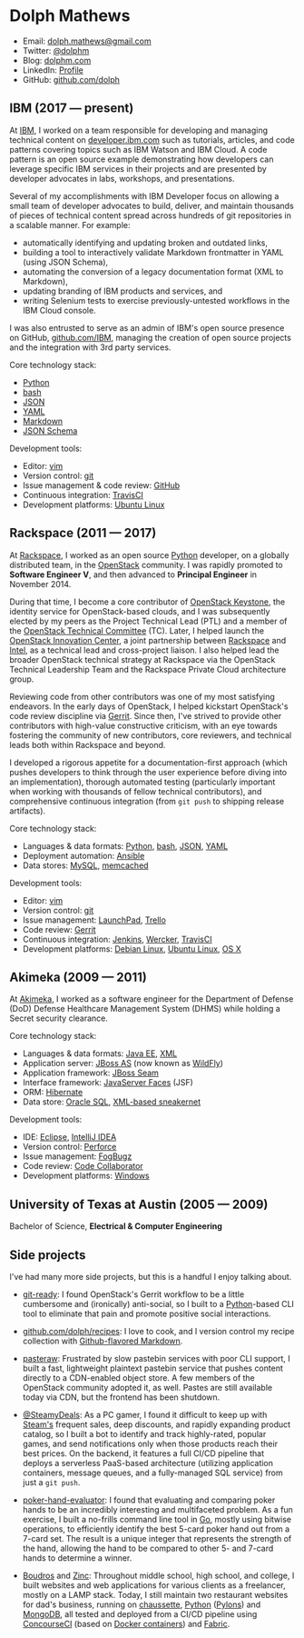 # Dolph Mathews

- Email: [dolph.mathews@gmail.com](mailto:dolph.mathews@gmail.com)
- Twitter: [@dolphm](https://twitter.com/dolphm)
- Blog: [dolphm.com](http://blog.dolphm.com/)
- LinkedIn: [Profile](https://www.linkedin.com/in/dolphmathews/)
- GitHub: [github.com/dolph](https://github.com/dolph/)

## IBM (2017 &mdash; present)

At [IBM](https://www.ibm.com/), I worked on a team responsible for developing and managing technical content on [developer.ibm.com](https://developer.ibm.com/) such as tutorials, articles, and code patterns covering topics such as IBM Watson and IBM Cloud. A code pattern is an open source example demonstrating how developers can leverage specific IBM services in their projects and are presented by developer advocates in labs, workshops, and presentations.

Several of my accomplishments with IBM Developer focus on allowing a small team of developer advocates to build, deliver, and maintain thousands of pieces of technical content spread across hundreds of git repositories in a scalable manner. For example:

* automatically identifying and updating broken and outdated links,
* building a tool to interactively validate Markdown frontmatter in YAML (using JSON Schema),
* automating the conversion of a legacy documentation format (XML to Markdown),
* updating branding of IBM products and services, and
* writing Selenium tests to exercise previously-untested workflows in the IBM Cloud console.

I was also entrusted to serve as an admin of IBM's open source presence on GitHub, [github.com/IBM](https://github.com/ibm/), managing the creation of open source projects and the integration with 3rd party services.

Core technology stack:

- [Python](https://www.python.org)
- [bash](https://www.gnu.org/software/bash/)
- [JSON](http://www.json.org/)
- [YAML](http://yaml.org/)
- [Markdown](https://daringfireball.net/projects/markdown/syntax)
- [JSON Schema](https://json-schema.org/)

Development tools:

- Editor: [vim](http://www.vim.org/)
- Version control: [git](https://git-scm.com/)
- Issue management & code review: [GitHub](https://www.github.com/)
- Continuous integration: [TravisCI](https://travis-ci.org/)
- Development platforms: [Ubuntu Linux](https://www.ubuntu.com/)

## Rackspace (2011 &mdash; 2017)

At [Rackspace](https://www.rackspace.com/), I worked as an open source [Python](https://www.python.org/) developer, on a globally distributed team, in the [OpenStack](https://www.openstack.org/) community. I was rapidly promoted to **Software Engineer V**, and then advanced to **Principal Engineer** in November 2014.

During that time, I become a core contributor of [OpenStack Keystone](http://github.com/openstack/keystone), the identity service for OpenStack-based clouds, and I was subsequently elected by my peers as the Project Technical Lead (PTL) and a member of the [OpenStack Technical Committee](https://www.openstack.org/foundation/tech-committee/) (TC). Later, I helped launch the [OpenStack Innovation Center](https://osic.org/), a joint partnership between [Rackspace](https://www.rackspace.com/) and [Intel](https://01.org/), as a technical lead and cross-project liaison. I also helped lead the broader OpenStack technical strategy at Rackspace via the OpenStack Technical Leadership Team and the Rackspace Private Cloud architecture group.

Reviewing code from other contributors was one of my most satisfying endeavors. In the early days of OpenStack, I helped kickstart OpenStack's code review discipline via [Gerrit](https://www.gerritcodereview.com/). Since then, I've strived to provide other contributors with high-value constructive criticism, with an eye towards fostering the community of new contributors, core reviewers, and technical leads both within Rackspace and beyond.

I developed a rigorous appetite for a documentation-first approach (which pushes developers to think through the user experience before diving into an implementation), thorough automated testing (particularly important when working with thousands of fellow technical contributors), and comprehensive continuous integration (from `git push` to shipping release artifacts).

Core technology stack:

- Languages & data formats: [Python](https://www.python.org), [bash](https://www.gnu.org/software/bash/), [JSON](http://www.json.org/), [YAML](http://yaml.org/)
- Deployment automation: [Ansible](https://www.ansible.com/)
- Data stores: [MySQL](https://www.mysql.com/), [memcached](https://memcached.org/)
  
Development tools:

- Editor: [vim](http://www.vim.org/)
- Version control: [git](https://git-scm.com/)
- Issue management: [LaunchPad](https://launchpad.net/~dolph), [Trello](https://trello.com/)
- Code review: [Gerrit](https://www.gerritcodereview.com/)
- Continuous integration: [Jenkins](https://jenkins.io/), [Wercker](https://www.wercker.com/), [TravisCI](https://travis-ci.org/)
- Development platforms: [Debian Linux](https://www.debian.org/), [Ubuntu Linux](https://www.ubuntu.com/), [OS X](https://www.apple.com/macos/)

## Akimeka (2009 &mdash; 2011)

At [Akimeka](http://www.akimeka.com/), I worked as a software engineer for the Department of Defense (DoD) Defense Healthcare Management System (DHMS) while holding a Secret security clearance.

Core technology stack:

- Languages & data formats: [Java EE](http://www.oracle.com/technetwork/java/javaee/overview/index.html), [XML](https://en.wikipedia.org/wiki/XML)
- Application server: [JBoss AS](https://en.wikipedia.org/wiki/WildFly) (now known as [WildFly](http://wildfly.org/))
- Application framework: [JBoss Seam](https://en.wikipedia.org/wiki/JBoss_Seam)
- Interface framework: [JavaServer Faces](https://en.wikipedia.org/wiki/JavaServer_Faces) (JSF)
- ORM: [Hibernate](http://hibernate.org/orm/)
- Data store: [Oracle SQL](http://www.oracle.com/technetwork/database/), [XML-based sneakernet](https://en.wikipedia.org/wiki/Sneakernet)

Development tools:

- IDE: [Eclipse](https://eclipse.org/), [IntelliJ IDEA](https://www.jetbrains.com/idea/)
- Version control: [Perforce](https://www.perforce.com/)
- Issue management: [FogBugz](https://www.fogcreek.com/fogbugz/)
- Code review: [Code Collaborator](https://smartbear.com/product/collaborator/overview/)
- Development platforms: [Windows](https://www.microsoft.com/en-us/windows/)

## University of Texas at Austin (2005 &mdash; 2009)

Bachelor of Science, **Electrical & Computer Engineering**

## Side projects

I've had many more side projects, but this is a handful I enjoy talking about.

- [git-ready](http://dolphm.com/git-ready/): I found OpenStack's Gerrit workflow to be a little cumbersome and (ironically) anti-social, so I built to a [Python](https://www.python.org/)-based CLI tool to eliminate that pain and promote positive social interactions.

- [github.com/dolph/recipes](https://github.com/dolph/recipes): I love to cook, and I version control my recipe collection with [Github-flavored Markdown](https://guides.github.com/features/mastering-markdown/).

- [pasteraw](http://github.com/dolph/pasteraw): Frustrated by slow pastebin services with poor CLI support, I built a fast, lightweight plaintext pastebin service that pushes content directly to a CDN-enabled object store. A few members of the OpenStack community adopted it, as well. Pastes are still available today via CDN, but the frontend has been shutdown.

- [@SteamyDeals](https://twitter.com/steamydeals): As a PC gamer, I found it difficult to keep up with [Steam's](http://store.steampowered.com/) frequent sales, deep discounts, and rapidly expanding product catalog, so I built a bot to identify and track highly-rated, popular games, and send notifications only when those products reach their best prices. On the backend, it features a full CI/CD pipeline that deploys a serverless PaaS-based architecture (utilizing application containers, message queues, and a fully-managed SQL service) from just a `git push`.

- [poker-hand-evaluator](https://github.com/dolph/poker-hand-evaluator): I found that evaluating and comparing poker hands to be an incredibly interesting and multifaceted problem. As a fun exercise, I built a no-frills command line tool in [Go](https://golang.org/), mostly using bitwise operations, to efficiently identify the best 5-card poker hand out from a 7-card set. The result is a unique integer that represents the strength of the hand, allowing the hand to be compared to other 5- and 7-card hands to determine a winner.

- [Boudros](http://boudros.com/) and [Zinc](http://zincwine.com/): Throughout middle school, high school, and college, I built websites and web applications for various clients as a freelancer, mostly on a LAMP stack. Today, I still maintain two restaurant websites for dad's business, running on [chaussette](https://chaussette.readthedocs.io/), [Python](https://www.python.org/) ([Pylons](http://pylonsproject.org/)) and [MongoDB](https://www.mongodb.com/), all tested and deployed from a CI/CD pipeline using [ConcourseCI](https://concourse.ci/) (based on [Docker containers](https://www.docker.com/)) and [Fabric](http://www.fabfile.org/).
